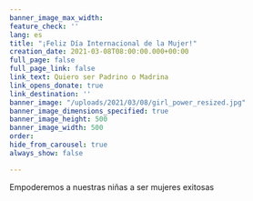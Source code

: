 ```yaml
---
banner_image_max_width: 
feature_check: ''
lang: es
title: "¡Feliz Día Internacional de la Mujer!"
creation_date: 2021-03-08T08:00:00.000+00:00
full_page: false
full_page_link: false
link_text: Quiero ser Padrino o Madrina
link_opens_donate: true
link_destination: ''
banner_image: "/uploads/2021/03/08/girl_power_resized.jpg"
banner_image_dimensions_specified: true
banner_image_height: 500
banner_image_width: 500
order: 
hide_from_carousel: true
always_show: false

---
```

Empoderemos a nuestras niñas a ser mujeres exitosas